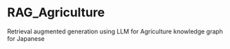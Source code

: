 # RAG_Agriculture
Retrieval augmented generation using LLM for Agriculture knowledge graph for Japanese


